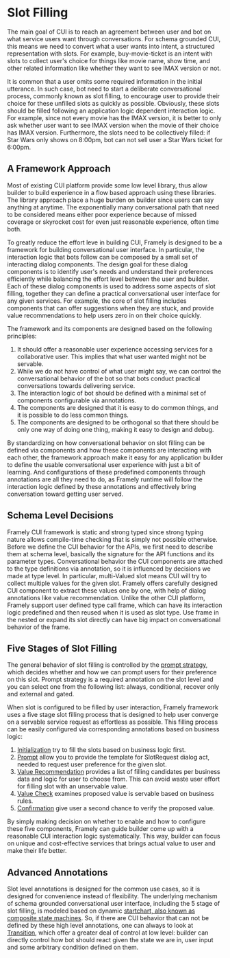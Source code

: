 # Slot Filling

The main goal of CUI is to reach an agreement between user and bot on what service users want through conversations. For schema grounded CUI, this means we need to convert what a user wants into intent, a structured representation with slots. For example,  buy-movie-ticket is an intent with slots to collect user's choice for things like movie name, show time, and other related information like whether they want to see IMAX version or not. 

It is common that a user omits some required information in the initial utterance. In such case, bot need to start a deliberate conversational process, commonly known as slot filling, to encourage user to provide their choice for these unfilled slots as quickly as possible. Obviously, these slots should be filled following an application logic dependent interaction logic. For example, since not every movie has the IMAX version, it is better to only ask whether user want to see IMAX version when the movie of their choice has IMAX version. Furthermore, the slots need to be collectively filled: if Star Wars only shows on 8:00pm, bot can not sell user a Star Wars ticket for 6:00pm.


## A Framework Approach
Most of existing CUI platform provide some low level library, thus allow builder to build experience in a flow based approach using these libraries. The library approach place a huge burden on builder since users can say anything at anytime. The exponentially many conversational path that need to be considered means either poor experience because of missed coverage or skyrocket cost for even just reasonable experience, often time both.

To greatly reduce the effort leve in building CUI, Framely is designed to be a framework for building conversational user interface. In particular, the interaction logic that bots follow can be composed by a small set of interacting dialog components. The design goal for these dialog components is to identify user's needs and understand their preferences efficiently while balancing the effort level between the user and builder. Each of these dialog components is used to address some aspects of slot filling, together they can define a practical conversational user interface for any given services. For example, the core of slot filling includes components that can offer suggestions when they are stuck, and provide value recommendations to help users zero in on their choice quickly.

The framework and its components are designed based on the following principles:
1. It should offer a reasonable user experience accessing services for a collaborative user. This implies that what user wanted might not be servable.
2. While we do not have control of what user might say, we can control the conversational behavior of the bot so that bots conduct practical conversations towards delivering service.
3. The interaction logic of bot should be defined with a minimal set of components configurable via annotations.
4. The components are designed that it is easy to do common things, and it is possible to do less common things.
5. The components are designed to be orthogonal so that there should be only one way of doing one thing, making it easy to design and debug.

By standardizing on how conversational behavior on slot filling can be defined via components and how these components are interacting with each other, the framework approach make it easy for any application builder to define the usable conversational user experience with just a bit of learning. And configurations of these predefined components through annotations are all they need to do, as Framely runtime will follow the interaction logic defined by these annotations and effectively bring conversation toward getting user served.

## Schema Level Decisions 
Framely CUI framework is static and strong typed since strong typing nature allows compile-time checking that is simply not possible otherwise. Before we define the CUI behavior for the APIs, we first need to describe them at schema level, basically the signature for the API functions and its parameter types. Conversational behavior the CUI components are attached to the type definitions via annotation, so it is influenced by decisions we made at type level. In particular, multi-Valued slot means CUI will try to collect multiple values for the given slot. Framely offers carefully designed CUI component to extract these values one by one, with help of dialog annotations like value recommendation. Unlike the other CUI platform, Framely support user defined type call frame, which can have its interaction logic predefined and then reused when it is used as slot type. Use frame in the nested or expand its slot directly can have big impact on conversational behavior of the frame.

## Five Stages of Slot Filling
The general behavior of slot filling is controlled by the [prompt strategy](https://www.framely.ai/reference/annotations/fillstrategy.html), which decides whether and how we can prompt users for their preference on this slot. Prompt strategy is a required annotation on the slot level and you can select one from the following list: always, conditional, recover only and external and gated. 

When slot is configured to be filled by user interaction, Framely framework uses a five stage slot filling process that is designed to help user converge on a servable service request as effortless as possible. This filling process can be easily configured via corresponding annotations based on business logic:
1. [Initialization](../reference/annotations/init.md) try to fill the slots based on business logic first.
2. [Prompt](architecture.html#response-generation) allow you to provide the template for SlotRequest dialog act, needed to request user preference for the given slot.
3. [Value Recommendation](../reference/annotations/valuerec.md) provides a list of filling candidates per business data and logic for user to choose from. This can avoid waste user effort for filling slot with an unservable value. 
4. [Value Check](../reference/annotations/valuecheck.md) examines proposed value is servable based on business rules.
5. [Confirmation](../reference/annotations/confirmation.md) give user a second chance to verify the proposed value.

By simply making decision on whether to enable and how to configure these five components, Framely can guide builder come up with a reasonable CUI interaction logic systematically. This way, builder can focus on unique and cost-effective services that brings actual value to user and make their life better.   

## Advanced Annotations
Slot level annotations is designed for the common use cases, so it is designed for convenience instead of flexibility. The underlying mechanism of schema grounded conversational user interface, including the 5 stage of slot filling, is modeled based on dynamic [startchart, also known as composite state machines](https://statecharts.dev/). So, if there are CUI behavior that can not be defined by these high level annotations, one can always to look at [Transition](https://www.framely.ai/reference/annotations/transition.html), which offer a greater deal of control at low level: builder can directly control how bot should react given the state we are in, user input and some arbitrary condition defined on them. 



